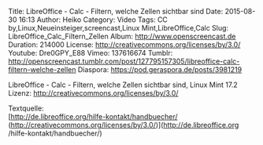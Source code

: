 Title: LibreOffice - Calc - Filtern, welche Zellen sichtbar sind
Date: 2015-08-30 16:13
Author: Heiko
Category: Video
Tags: CC by,Linux,Neueinsteiger,screencast,Linux Mint,LibreOffice,Calc
Slug: LibreOffice_Calc_Filtern_Zellen
Album: http://www.openscreencast.de
Duration: 214000
License: http://creativecommons.org/licenses/by/3.0/
Youtube: Dre0GPY_E88
Vimeo: 137616674
Tumblr: http://openscreencast.tumblr.com/post/127795157305/libreoffice-calc-filtern-welche-zellen
Diaspora: https://pod.geraspora.de/posts/3981219

LibreOffice - Calc - Filtern, welche Zellen sichtbar sind, Linux Mint 17.2  
Lizenz: <http://creativecommons.org/licenses/by/3.0/>  
  
Textquelle:  
[http://de.libreoffice.org/hilfe-kontakt/handbuecher/
(http://creativecommons.org/licenses/by/3.0/)](http://de.libreoffice.org
/hilfe-kontakt/handbuecher/)

